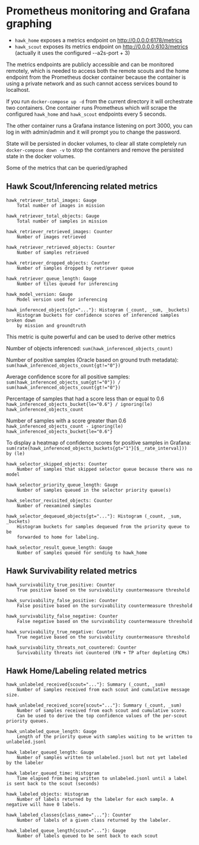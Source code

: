 # Prometheus monitoring and Grafana graphing

- `hawk_home` exposes a metrics endpoint on http://0.0.0.0:6178/metrics
- `hawk_scout` exposes its metrics endpoint on http://0.0.0.0:6103/metrics
  (actually it uses the configured --a2s-port + 3)

The metrics endpoints are publicly accessible and can be monitored remotely,
which is needed to access both the remote scouts and the home endpoint from the
Prometheus docker container because the container is using a private network
and as such cannot access services bound to localhost.

If you run `docker-compose up -d` from the current directory it will
orchestrate two containers. One container runs Prometheus which will scrape
the configured `hawk_home` and `hawk_scout` endpoints every 5 seconds.

The other container runs a Grafana instance listening on port 3000, you can log
in with admin/admin and it will prompt you to change the password.

State will be persisted in docker volumes, to clear all state completely run
`docker-compose down -v` to stop the containers and remove the persisted state
in the docker volumes.

Some of the metrics that can be queried/graphed

## Hawk Scout/Inferencing related metrics

```
hawk_retriever_total_images: Gauge
    Total number of images in mission

hawk_retriever_total_objects: Gauge
    Total number of samples in mission

hawk_retriever_retrieved_images: Counter
    Number of images retrieved

hawk_retriever_retrieved_objects: Counter
    Number of samples retrieved

hawk_retriever_dropped_objects: Counter
    Number of samples dropped by retriever queue

hawk_retriever_queue_length: Gauge
    Number of tiles queued for inferencing
```

```
hawk_model_version: Gauge
    Model version used for inferencing
```

```
hawk_inferenced_objects{gt="..."}: Histogram (_count, _sum, _buckets)
    Histogram buckets for confidence scores of inferenced samples broken down
    by mission and groundtruth
```
This metric is quite powerful and can be used to derive other metrics

Number of objects inferenced:
    `sum(hawk_inferenced_objects_count)`

Number of positive samples (Oracle based on ground truth metadata):
    `sum(hawk_inferenced_objects_count{gt!="0"})`

Average confidence score for all positive samples:
    `sum(hawk_inferenced_objects_sum{gt!="0"}) / sum(hawk_inferenced_objects_count{gt!="0"})`

Percentage of samples that had a score less than or equal to 0.6
    `hawk_inferenced_objects_bucket{le="0.6"} / ignoring(le) hawk_inferenced_objects_count`

Number of samples with a score greater than 0.6
    `hawk_inferenced_objects_count - ignoring(le) hawk_inferenced_objects_bucket{le="0.6"}`

To display a heatmap of confidence scores for positive samples in Grafana:
    `sum(rate(hawk_inferenced_objects_buckets{gt="1"}[$__rate_interval])) by (le)`

```
hawk_selector_skipped_objects: Counter
    Number of samples that skipped selector queue because there was no model

hawk_selector_priority_queue_length: Gauge
    Number of samples queued in the selector priority queue(s)

hawk_selector_revisited_objects: Counter
    Number of reexamined samples

hawk_selector_dequeued_objects{gt="..."}: Histogram (_count, _sum, _buckets)
    Histogram buckets for samples dequeued from the priority queue to be
    forwarded to home for labeling.

hawk_selector_result_queue_length: Gauge
    Number of samples queued for sending to hawk_home
```

## Hawk Survivability related metrics

```
hawk_survivability_true_positive: Counter
    True positive based on the survivability countermeasure threshold

hawk_survivability_false_positive: Counter
    False positive based on the survivability countermeasure threshold

hawk_survivability_false_negative: Counter
    False negative based on the survivability countermeasure threshold

hawk_survivability_true_negative: Counter
    True negative based on the survivability countermeasure threshold

hawk_survivability_threats_not_countered: Counter
    Survivability threats not countered (FN + TP after depleting CMs)
```

## Hawk Home/Labeling related metrics

```
hawk_unlabeled_received{scout="..."}: Summary (_count, _sum)
    Number of samples received from each scout and cumulative message size.

hawk_unlabeled_received_score{scout="..."}: Summary (_count, _sum)
    Number of samples received from each scout and cumulative score.
    Can be used to derive the top confidence values of the per-scout priority queues.

hawk_unlabeled_queue_length: Gauge
    Length of the priority queue with samples waiting to be written to unlabeled.jsonl

hawk_labeler_queued_length: Gauge
    Number of samples written to unlabeled.jsonl but not yet labeled by the labeler

hawk_labeler_queued_time: Histogram
    Time elapsed from being written to unlabeled.jsonl until a label is sent back to the scout (seconds)

hawk_labeled_objects: Histogram
    Number of labels returned by the labeler for each sample. A negative will have 0 labels.

hawk_labeled_classes{class_name="..."}: Counter
    Number of labels of a given class returned by the labeler.

hawk_labeled_queue_length{scout="..."}: Gauge
    Number of labels queued to be sent back to each scout
```
